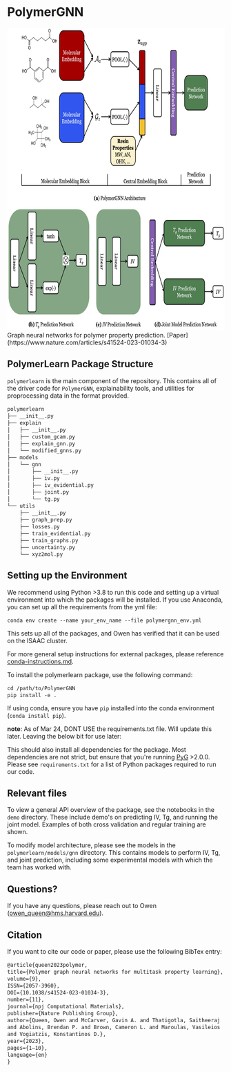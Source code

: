 # PolymerGNN
<img src="https://github.com/owencqueen/PolymerGNN/blob/main/img/whole_arch.jpg" data-canonical-src="https://github.com/owencqueen/PolymerGNN/blob/main/img/whole_arch.jpg" width="700" height="700" />
Graph neural networks for polymer property prediction. [Paper](https://www.nature.com/articles/s41524-023-01034-3)

## PolymerLearn Package Structure
`polymerlearn` is the main component of the repository. This contains all of the driver code for `PolymerGNN`, explainability tools, and utilities for proprocessing data in the format provided.

```
polymerlearn
├── __init__.py
├── explain
│   ├── __init__.py
│   ├── custom_gcam.py
│   ├── explain_gnn.py
│   └── modified_gnns.py
├── models
│   └── gnn
│       ├── __init__.py
│       ├── iv.py
│       ├── iv_evidential.py
│       ├── joint.py
│       └── tg.py
└── utils
    ├── __init__.py
    ├── graph_prep.py
    ├── losses.py
    ├── train_evidential.py
    ├── train_graphs.py
    ├── uncertainty.py
    └── xyz2mol.py
```

## Setting up the Environment

We recommend using Python >3.8 to run this code and setting up a virtual environment into which the packages will be installed. If you use Anaconda, you can set up all the requirements from the yml file:
```
conda env create --name your_env_name --file polymergnn_env.yml
```
This sets up all of the packages, and Owen has verified that it can be used on the ISAAC cluster.

For more general setup instructions for external packages, please reference [conda-instructions.md](https://github.com/owencqueen/PolymerGNN/blob/main/conda-instructions.md).

To install the polymerlearn package, use the following command:
```
cd /path/to/PolymerGNN
pip install -e .
```
If using conda, ensure you have `pip` installed into the conda environment (`conda install pip`).

**note**: As of Mar 24, DONT USE the requirements.txt file. Will update this later. Leaving the below bit for use later:

This should also install all dependencies for the package. Most dependencies are not strict, but ensure that you're running [PyG](https://pytorch-geometric.readthedocs.io/en/latest/) >2.0.0. Please see `requirements.txt` for a list of Python packages required to run our code.

## Relevant files
To view a general API overview of the package, see the notebooks in the `demo` directory. These include demo's on predicting IV, Tg, and running the joint model. Examples of both cross validation and regular training are shown. 

To modify model architecture, please see the models in the `polymerlearn/models/gnn` directory. This contains models to perform IV, Tg, and joint prediction, including some experimental models with which the team has worked with.

## Questions?
If you have any questions, please reach out to Owen (owen_queen@hms.harvard.edu).

## Citation

If you want to cite our code or paper, please use the following BibTex entry:
```
@article{queen2023polymer, 
title={Polymer graph neural networks for multitask property learning}, 
volume={9}, 
ISSN={2057-3960}, 
DOI={10.1038/s41524-023-01034-3}, 
number={11}, 
journal={npj Computational Materials}, 
publisher={Nature Publishing Group}, 
author={Queen, Owen and McCarver, Gavin A. and Thatigotla, Saitheeraj and Abolins, Brendan P. and Brown, Cameron L. and Maroulas, Vasileios and Vogiatzis, Konstantinos D.}, 
year={2023}, 
pages={1–10}, 
language={en} 
}
```
